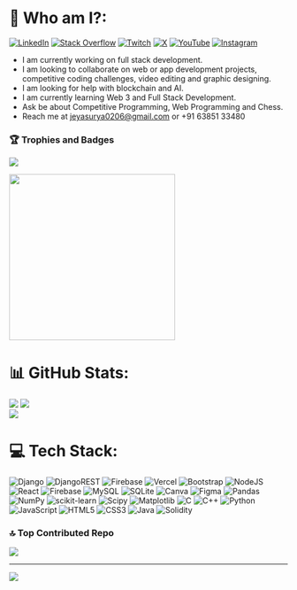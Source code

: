 # 💫 Who am I?:

[![LinkedIn](https://img.shields.io/badge/LinkedIn-%230077B5.svg?logo=linkedin&logoColor=white)](https://linkedin.com/in/jeyasuryaur) [![Stack Overflow](https://img.shields.io/badge/-Stackoverflow-FE7A16?logo=stack-overflow&logoColor=white)](https://stackoverflow.com/users/15129080) [![Twitch](https://img.shields.io/badge/Twitch-%239146FF.svg?logo=Twitch&logoColor=white)](https://twitch.tv/jeyasuryaur) [![X](https://img.shields.io/badge/X-black.svg?logo=X&logoColor=white)](https://x.com/jeyasuryaur) [![YouTube](https://img.shields.io/badge/YouTube-%23FF0000.svg?logo=YouTube&logoColor=white)](https://youtube.com/@jeyasuryaur) [![Instagram](https://img.shields.io/badge/Instagram-%23E4405F.svg?logo=Instagram&logoColor=white)](https://instagram.com/jeyasuryaur) 
<br>
- I am currently working on full stack development.
- I am looking to collaborate on web or app development projects, competitive coding challenges, video editing and graphic designing.
- I am looking for help with blockchain and AI.
- I am currently learning Web 3 and Full Stack Development.
- Ask be about Competitive Programming, Web Programming and Chess.
- Reach me at jeyasurya0206@gmail.com or +91 63851 33480

### 🏆 Trophies and Badges
![](https://github-profile-trophy.vercel.app/?username=JeyasuryaUR&theme=radical&no-frame=false&no-bg=false&margin-w=4)
<p>
  <img src="https://api.vaunt.dev/v1/github/entities/JeyasuryaUR/achievements?format=svg&limit=3" width="300" />
</p>
 
# 📊 GitHub Stats:
![](https://github-readme-stats.vercel.app/api?username=JeyasuryaUR&theme=nightowl&hide_border=true&include_all_commits=true&count_private=true)
![](https://github-readme-stats.vercel.app/api/top-langs/?username=JeyasuryaUR&theme=nightowl&hide_border=true&include_all_commits=true&count_private=true&layout=compact) <br/>
![](https://github-readme-streak-stats.herokuapp.com/?user=JeyasuryaUR&theme=nightowl&hide_border=true)<br/>

# 💻 Tech Stack:
![Django](https://img.shields.io/badge/django-%23092E20.svg?style=for-the-badge&logo=django&logoColor=white) ![DjangoREST](https://img.shields.io/badge/DJANGO-REST-ff1709?style=for-the-badge&logo=django&logoColor=white&color=ff1709&labelColor=gray) ![Firebase](https://img.shields.io/badge/firebase-%23039BE5.svg?style=for-the-badge&logo=firebase) ![Vercel](https://img.shields.io/badge/vercel-%23000000.svg?style=for-the-badge&logo=vercel&logoColor=white) ![Bootstrap](https://img.shields.io/badge/bootstrap-%238511FA.svg?style=for-the-badge&logo=bootstrap&logoColor=white) ![NodeJS](https://img.shields.io/badge/node.js-6DA55F?style=for-the-badge&logo=node.js&logoColor=white) ![React](https://img.shields.io/badge/react-%2320232a.svg?style=for-the-badge&logo=react&logoColor=%2361DAFB) ![Firebase](https://img.shields.io/badge/Firebase-039BE5?style=for-the-badge&logo=Firebase&logoColor=white) ![MySQL](https://img.shields.io/badge/mysql-%2300000f.svg?style=for-the-badge&logo=mysql&logoColor=white) ![SQLite](https://img.shields.io/badge/sqlite-%2307405e.svg?style=for-the-badge&logo=sqlite&logoColor=white) ![Canva](https://img.shields.io/badge/Canva-%2300C4CC.svg?style=for-the-badge&logo=Canva&logoColor=white) ![Figma](https://img.shields.io/badge/figma-%23F24E1E.svg?style=for-the-badge&logo=figma&logoColor=white) ![Pandas](https://img.shields.io/badge/pandas-%23150458.svg?style=for-the-badge&logo=pandas&logoColor=white) ![NumPy](https://img.shields.io/badge/numpy-%23013243.svg?style=for-the-badge&logo=numpy&logoColor=white) ![scikit-learn](https://img.shields.io/badge/scikit--learn-%23F7931E.svg?style=for-the-badge&logo=scikit-learn&logoColor=white) ![Scipy](https://img.shields.io/badge/SciPy-%230C55A5.svg?style=for-the-badge&logo=scipy&logoColor=%white) ![Matplotlib](https://img.shields.io/badge/Matplotlib-%23ffffff.svg?style=for-the-badge&logo=Matplotlib&logoColor=black) ![C](https://img.shields.io/badge/c-%2300599C.svg?style=for-the-badge&logo=c&logoColor=white) ![C++](https://img.shields.io/badge/c++-%2300599C.svg?style=for-the-badge&logo=c%2B%2B&logoColor=white) ![Python](https://img.shields.io/badge/python-3670A0?style=for-the-badge&logo=python&logoColor=ffdd54) ![JavaScript](https://img.shields.io/badge/javascript-%23323330.svg?style=for-the-badge&logo=javascript&logoColor=%23F7DF1E) ![HTML5](https://img.shields.io/badge/html5-%23E34F26.svg?style=for-the-badge&logo=html5&logoColor=white) ![CSS3](https://img.shields.io/badge/css3-%231572B6.svg?style=for-the-badge&logo=css3&logoColor=white) ![Java](https://img.shields.io/badge/java-%23ED8B00.svg?style=for-the-badge&logo=openjdk&logoColor=white) ![Solidity](https://img.shields.io/badge/Solidity-%23363636.svg?style=for-the-badge&logo=solidity&logoColor=white)

### 🔝 Top Contributed Repo
![](https://github-contributor-stats.vercel.app/api?username=JeyasuryaUR&limit=5&theme=dark&combine_all_yearly_contributions=true)

---
[![](https://visitcount.itsvg.in/api?id=JeyasuryaUR&icon=0&color=0)](https://visitcount.itsvg.in)
